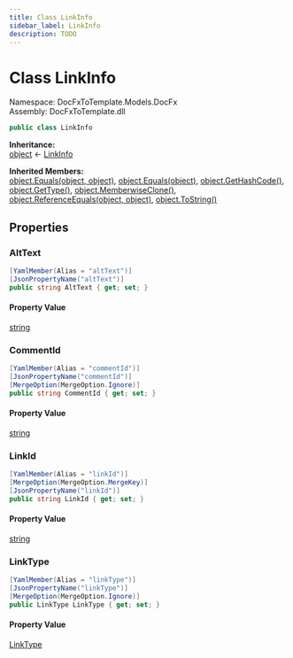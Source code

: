 ```yaml
---
title: Class LinkInfo
sidebar_label: LinkInfo
description: TODO
---
```


# Class LinkInfo
Namespace: DocFxToTemplate.Models.DocFx   
Assembly: DocFxToTemplate.dll
    
   

```csharp title="T:\Projekty\DocFxToTemplate\src\DocFxToTemplate\Models\DocFx\LinkInfo.cs#9" 
public class LinkInfo
```

**Inheritance:**   
[object](https://learn.microsoft.com/dotnet/api/system.object) &lt;- 
[LinkInfo](../DocFxToTemplate.Models.DocFx/LinkInfo)   

**Inherited Members:**   
[object.Equals(object, object)](https://learn.microsoft.com/dotnet/api/system.object.equals#system-object-equals(system-object-system-object)), [object.Equals(object)](https://learn.microsoft.com/dotnet/api/system.object.equals#system-object-equals(system-object)), [object.GetHashCode()](https://learn.microsoft.com/dotnet/api/system.object.gethashcode), [object.GetType()](https://learn.microsoft.com/dotnet/api/system.object.gettype), [object.MemberwiseClone()](https://learn.microsoft.com/dotnet/api/system.object.memberwiseclone), [object.ReferenceEquals(object, object)](https://learn.microsoft.com/dotnet/api/system.object.referenceequals), [object.ToString()](https://learn.microsoft.com/dotnet/api/system.object.tostring)   

   

## Properties
### AltText
   
            
```csharp title="T:\Projekty\DocFxToTemplate\src\DocFxToTemplate\Models\DocFx\LinkInfo.cs#26"
[YamlMember(Alias = "altText")]
[JsonPropertyName("altText")]
public string AltText { get; set; }
```   

#### Property Value
[string](https://learn.microsoft.com/dotnet/api/system.string)   
   
### CommentId
   
            
```csharp title="T:\Projekty\DocFxToTemplate\src\DocFxToTemplate\Models\DocFx\LinkInfo.cs#21"
[YamlMember(Alias = "commentId")]
[JsonPropertyName("commentId")]
[MergeOption(MergeOption.Ignore)]
public string CommentId { get; set; }
```   

#### Property Value
[string](https://learn.microsoft.com/dotnet/api/system.string)   
   
### LinkId
   
            
```csharp title="T:\Projekty\DocFxToTemplate\src\DocFxToTemplate\Models\DocFx\LinkInfo.cs#16"
[YamlMember(Alias = "linkId")]
[MergeOption(MergeOption.MergeKey)]
[JsonPropertyName("linkId")]
public string LinkId { get; set; }
```   

#### Property Value
[string](https://learn.microsoft.com/dotnet/api/system.string)   
   
### LinkType
   
            
```csharp title="T:\Projekty\DocFxToTemplate\src\DocFxToTemplate\Models\DocFx\LinkInfo.cs#11"
[YamlMember(Alias = "linkType")]
[JsonPropertyName("linkType")]
[MergeOption(MergeOption.Ignore)]
public LinkType LinkType { get; set; }
```   

#### Property Value
[LinkType](../DocFxToTemplate.Models.DocFx/LinkType)   
   
   

   

   

   

   

   